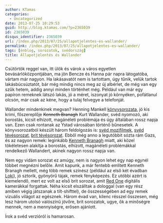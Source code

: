 ```yaml
---
author: KTamas
categories:
  - Uncategorized
date: 2013-07-25 10:29:53
guid: http://blog.ktamas.com/?p=2365039
id: 2365039
disqus_identifier: 2365039
url: /index.php/2013/07/25/allapotjelentes-es-wallander/
permalink: /index.php/2013/07/25/allapotjelentes-es-wallander/
tags: [énblog, sorozatok, svédország]
title: Állapotjelentés és Wallander
---
```


Csütörtök reggel van, itt ülök és várok a város egyetlen bevásárlóközpontjában, ma jön Bencze és Hanna pár napra látogatóba, vártam már nagyon. Ha lakásavatót nem is tartottam, úgy tűnik, velük tartok lakásbúcsúztatót, bár még mindig nincs meg az új albérlet, de még van egy szűk hetem, addig annyi minden történhet még. Például van már egy papíron remeknek látszó lakás, jó a méret, iszonyat jó környéken, pofátlanul olcsón, már csak az kéne, hogy a tulaj felvegye a telefonját. 

Wallander mindenkinek megvan? Henning Mankell [könyvsorozata](http://en.wikipedia.org/wiki/Henning_Mankell#Crime_fiction), jó kis krimi, főszereplője <del datetime="2013-07-25T08:11:11+00:00">Kenneth Branagh</del> Kurt Wallander, svéd nyomozó, aki borostás, kicsit elhízott, magánéleti problémája és úgy általában rossz napja van. Ezen csak rontanak az Ystad városában történő bűnesetek. A könyvsorozatból készült három feldolgozás is: [svéd mozifilmek](http://en.wikipedia.org/wiki/Wallander_(film_series)), [svéd tévésorozat](http://en.wikipedia.org/wiki/Wallander_(Swedish_TV_series)), [brit tévésorozat](http://en.wikipedia.org/wiki/Wallander_(UK_TV_series)). Ebből még anno a legutóbbit sózta rám Gazs, és az nagyon remek: leginkább [Kenneth Branagh](http://en.wikipedia.org/wiki/Kenneth_Branagh) miatt, aki közel tökéletesen alakítja a borostás, elhízott, magánéleti problémákkal rendelkező Wallandert, akinek nagyon rossz napja van. 

Nem egy vidám sorozat ez amúgy, nem is nagyon lehet egy nap egynél többet megnézni belőle. Amit kapunk, a már fentebb említett Kenneth Branagh mellett, még több remek színész (például az első két évadban [Loki](http://en.wikipedia.org/wiki/Tom_Hiddleston)), jó sztorik, gyönyörű tájak, remek fényképezés. Ez utóbbi azért is kiemelendő, mert ez volt az első brit sorozat, amit [Red One](http://en.wikipedia.org/wiki/Red_One#The_Red_One) digitális kamerákkal forgattak. Néha kicsit elszálltak a dologgal (van egy rész amiben végig játszanak a tilt-shifttel), de összességében ad egy remek vizuális világot az egésznek. Három évad van, kilenc résszel összesen, még lesz három utolsó valószínű jövőre, brit sorozatok, ugye, ők a minőségre mennek, nem a mennyiségre, erősen ajánlott.

Írok a svéd verzióról is hamarosan.
